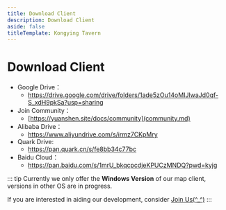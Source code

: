 ```yaml
---
title: Download Client
description: Download Client
aside: false
titleTemplate: Kongying Tavern
---
```


# Download Client

- Google Drive：
  - <https://drive.google.com/drive/folders/1ade5zOu14oMIJlwaJd0qf-S_xdH9pkSa?usp=sharing>
- Join Community：
  - [https://yuanshen.site/docs/community](community.md)
- Alibaba Drive：
  - <https://www.aliyundrive.com/s/irmz7CKpMry>
- Quark Drive:
  - <https://pan.quark.cn/s/fe8bb34c77bc>
- Baidu Cloud：
  - <https://pan.baidu.com/s/1mrU_bkqcpcdjeKPUCzMNDQ?pwd=kyjg>

::: tip
Currently we only offer the **Windows Version** of our map client, versions in other OS are in progress.

If you are interested in aiding our development, consider [Join Us(^\_^)](./join)
:::
